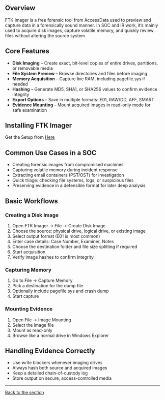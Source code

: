 ## Overview
FTK Imager is a free forensic tool from AccessData used to preview and capture data in a forensically sound manner. In SOC and IR work, it’s mainly used to acquire disk images, capture volatile memory, and quickly review files without altering the source system

## Core Features
- **Disk Imaging** – Create exact, bit-level copies of entire drives, partitions, or removable media
- **File System Preview** – Browse directories and files before imaging
- **Memory Acquisition** – Capture live RAM, including pagefile.sys if needed
- **Hashing** – Generate MD5, SHA1, or SHA256 values to confirm evidence integrity
- **Export Options** – Save in multiple formats: E01, RAW/DD, AFF, SMART
- **Evidence Mounting** – Mount acquired images in read-only mode for safe examination

## Installing FTK Imager
Get the Setup from [Here](https://www.exterro.com/ftk-product-downloads/ftk-imager-4-7-3-81)



## Common Use Cases in a SOC
- Creating forensic images from compromised machines
- Capturing volatile memory during incident response
- Extracting email containers (PST/OST) for investigation
- Quick triage: checking file systems, logs, or suspicious files
- Preserving evidence in a defensible format for later deep analysis

## Basic Workflows
### Creating a Disk Image
1. Open FTK Imager -> File -> Create Disk Image
2. Choose the source: physical drive, logical drive, or existing image
3. Select output format (E01 is most common)
4. Enter case details: Case Number, Examiner, Notes
5. Choose the destination folder and file size splitting if required
6. Start acquisition
7. Verify image hashes to confirm integrity

### Capturing Memory
1. Go to File -> Capture Memory
2. Pick a destination for the dump file
3. Optionally include pagefile.sys and crash dump
4. Start capture

### Mounting Evidence
1. Open File -> Image Mounting
2. Select the image file
3. Mount as read-only
4. Browse like a normal drive in Windows Explorer

## Handling Evidence Correctly
- Use write blockers whenever imaging drives
- Always hash both source and acquired images
- Keep a detailed chain-of-custody log
- Store output on secure, access-controlled media



---
[Back to the section](/courseFiles/Section_09-forensicsFundamentals/forensicsFundamentals.md)


